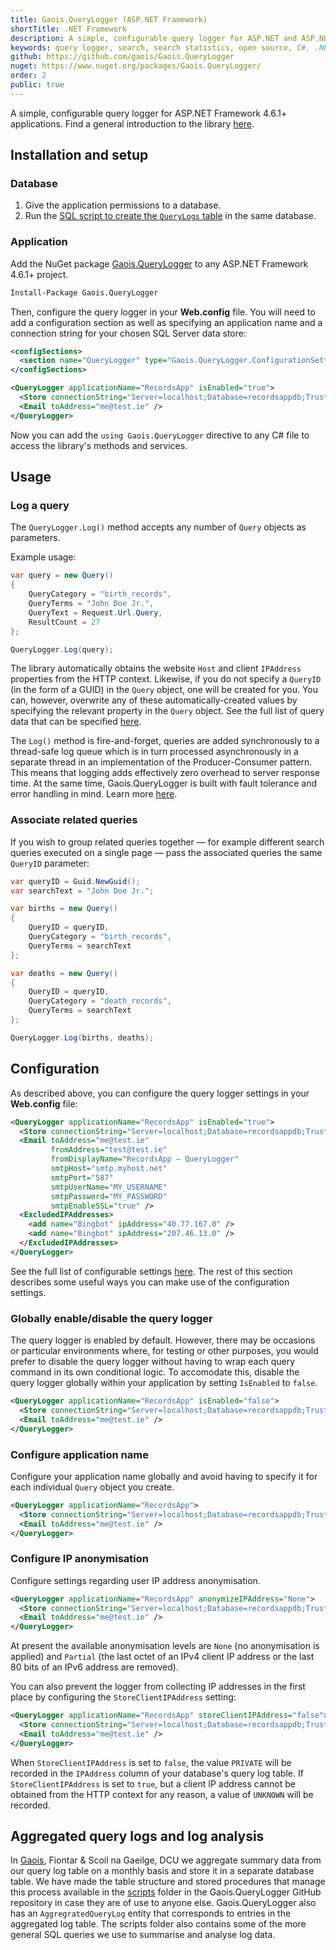 ```yaml
---
title: Gaois.QueryLogger (ASP.NET Framework)
shortTitle: .NET Framework
description: A simple, configurable query logger for ASP.NET and ASP.NET Core applications
keywords: query logger, search, search statistics, open source, C#, .NET Core, dotnet, SQL Server, Fiontar & Scoil na Gaeilge, DCU
github: https://github.com/gaois/Gaois.QueryLogger
nuget: https://www.nuget.org/packages/Gaois.QueryLogger/
order: 2
public: true
---
```


A simple, configurable query logger for ASP.NET Framework 4.6.1+ applications. Find a general introduction to the library [here](../intro).

## Installation and setup

### Database

1. Give the application permissions to a database.
2. Run the [SQL script to create the `QueryLogs` table](https://github.com/gaois/Gaois.QueryLogger/tree/master/scripts) in the same database.

### Application

Add the NuGet package [Gaois.QueryLogger](https://www.nuget.org/packages/Gaois.QueryLogger/) to any ASP.NET Framework 4.6.1+ project.

```cmd
Install-Package Gaois.QueryLogger
```

Then, configure the query logger in your **Web.config** file. You will need to add a configuration section as well as specifying an application name and a connection string for your chosen SQL Server data store:

```xml
<configSections>
  <section name="QueryLogger" type="Gaois.QueryLogger.ConfigurationSettings, Gaois.QueryLogger" />
</configSections>
```

```xml
<QueryLogger applicationName="RecordsApp" isEnabled="true">
  <Store connectionString="Server=localhost;Database=recordsappdb;Trusted_Connection=True;" />
  <Email toAddress="me@test.ie" />
</QueryLogger>
```

Now you can add the `using Gaois.QueryLogger` directive to any C# file to access the library's methods and services.

## Usage

### Log a query

The `QueryLogger.Log()` method accepts any number of `Query` objects as parameters.

Example usage:

```csharp
var query = new Query()
{
    QueryCategory = "birth_records",
    QueryTerms = "John Doe Jr.",
    QueryText = Request.Url.Query,
    ResultCount = 27
};

QueryLogger.Log(query);
```

The library automatically obtains the website `Host` and client `IPAddress` properties from the HTTP context. Likewise, if you do not specify a `QueryID` (in the form of a GUID) in the `Query` object, one will be created for you. You can, however, overwrite any of these automatically-created values by specifying the relevant property in the `Query` object. See the full list of query data that can be specified [here](../data).

The `Log()` method is fire-and-forget, queries are added synchronously to a thread-safe log queue which is in turn processed asynchronously in a separate thread in an implementation of the Producer-Consumer pattern. This means that logging adds effectively zero overhead to server response time. At the same time, Gaois.QueryLogger is built with fault tolerance and error handling in mind. Learn more [here](../faulttolerance).

### Associate related queries

If you wish to group related queries together — for example different search queries executed on a single page — pass the associated queries the same `QueryID` parameter:

```csharp
var queryID = Guid.NewGuid();
var searchText = "John Doe Jr.";

var births = new Query()
{
    QueryID = queryID,
    QueryCategory = "birth_records",
    QueryTerms = searchText
};

var deaths = new Query()
{
    QueryID = queryID,
    QueryCategory = "death_records",
    QueryTerms = searchText
};

QueryLogger.Log(births, deaths);
```

## Configuration

As described above, you can configure the query logger settings in your **Web.config** file:

```xml
<QueryLogger applicationName="RecordsApp" isEnabled="true">
  <Store connectionString="Server=localhost;Database=recordsappdb;Trusted_Connection=True;" />
  <Email toAddress="me@test.ie"
         fromAddress="test@test.ie"
         fromDisplayName="RecordsApp — QueryLogger"
         smtpHost="smtp.myhost.net"
         smtpPort="587"
         smtpUserName="MY_USERNAME"
         smtpPassword="MY_PASSWORD"
         smtpEnableSSL="true" />
  <ExcludedIPAddresses>
    <add name="Bingbot" ipAddress="40.77.167.0" />
    <add name="Bingbot" ipAddress="207.46.13.0" />
  </ExcludedIPAddresses>
</QueryLogger>
```

See the full list of configurable settings [here](../configuration). The rest of this section describes some useful ways you can make use of the configuration settings.

### Globally enable/disable the query logger

The query logger is enabled by default. However, there may be occasions or particular environments where, for testing or other purposes, you would prefer to disable the query logger without having to wrap each query command in its own conditional logic. To accomodate this, disable the query logger globally within your application by setting `IsEnabled` to `false`.

```xml
<QueryLogger applicationName="RecordsApp" isEnabled="false">
  <Store connectionString="Server=localhost;Database=recordsappdb;Trusted_Connection=True;" />
  <Email toAddress="me@test.ie" />
</QueryLogger>
```

### Configure application name

Configure your application name globally and avoid having to specify it for each individual `Query` object you create.

```xml
<QueryLogger applicationName="RecordsApp">
  <Store connectionString="Server=localhost;Database=recordsappdb;Trusted_Connection=True;" />
  <Email toAddress="me@test.ie" />
</QueryLogger>
```

### Configure IP anonymisation

Configure settings regarding user IP address anonymisation.

```xml
<QueryLogger applicationName="RecordsApp" anonymizeIPAddress="None">
  <Store connectionString="Server=localhost;Database=recordsappdb;Trusted_Connection=True;" />
  <Email toAddress="me@test.ie" />
</QueryLogger>
```

At present the available anonymisation levels are `None` (no anonymisation is applied) and `Partial` (the last octet of an IPv4 client IP address or the last 80 bits of an IPv6 address are removed).

You can also prevent the logger from collecting IP addresses in the first place by configuring the `StoreClientIPAddress` setting:

```xml
<QueryLogger applicationName="RecordsApp" storeClientIPAddress="false">
  <Store connectionString="Server=localhost;Database=recordsappdb;Trusted_Connection=True;" />
  <Email toAddress="me@test.ie" />
</QueryLogger>
```

When `StoreClientIPAddress` is set to `false`, the value `PRIVATE` will be recorded in the `IPAddress` column of your database's query log table. If `StoreClientIPAddress` is set to `true`, but a client IP address cannot be obtained from the HTTP context for any reason, a value of `UNKNOWN` will be recorded.

## Aggregated query logs and log analysis

In [Gaois](https://www.gaois.ie), Fiontar & Scoil na Gaeilge, DCU we aggregate summary data from our query log table on a monthly basis and store it in a separate database table. We have made the table structure and stored procedures that manage this process available in the [scripts](https://github.com/gaois/Gaois.QueryLogger/tree/master/scripts) folder in the Gaois.QueryLogger GitHub repository in case they are of use to anyone else. Gaois.QueryLogger also has an `AggregratedQueryLog` entity that corresponds to entries in the aggregated log table. The scripts folder also contains some of the more general SQL queries we use to summarise and analyse log data.
